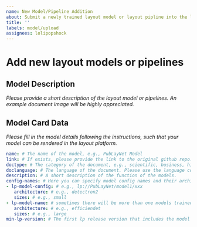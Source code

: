 ```yaml
---
name: New Model/Pipeline Addition   
about: Submit a newly trained layout model or layout pipline into the layout parser platform 
title: ''
labels: model/upload
assignees: lolipopshock
---
```


# Add new layout models or pipelines  

## Model Description 
*Please provide a short description of the layout model or pipelines. An example document image will be highly appreciated.* 

## Model Card Data 
*Please fill in the model details following the instructions, such that your model can be rendered in the layout platform.*

```yaml
name: # The name of the model, e.g., PubLayNet Model
link: # If exists, please provide the link to the original github repo. 
doctype: # The category of the document, e.g., scientific, business, historical
doclanguage: # The language of the document. Please use the language code from https://en.wikipedia.org/wiki/List_of_ISO_639-1_codes. 
description: # A short description of the function of the models. 
config-names: # Here you can specify model config names and their architecture and sizes. For layout pipelines, you don't need to add this. 
- lp-model-config: # e.g., lp://PubLayNet/model1/xxx
   architecture: # e.g., detectron2
   sizes: # e.g., small
- lp-model-name: # sometimes there will be more than one models trained on the same dataset, lp://PubLayNet/model2/xxx
   architecture: # e.g., efficiendet
   sizes: # e.g., large
min-lp-version: # The first lp release version that includes the model in the repo
```
